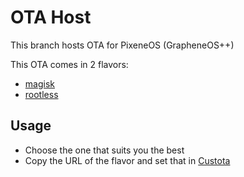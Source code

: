 # OTA Host

This branch hosts OTA for PixeneOS (GrapheneOS++)

This OTA comes in 2 flavors:

- [magisk](https://yarcod.github.io/PixeneOS/magisk/)
- [rootless](https://yarcod.github.io/PixeneOS/rootless/)

## Usage

- Choose the one that suits you the best
- Copy the URL of the flavor and set that in [Custota](https://github.com/chenxiaolong/Custota#usage)
